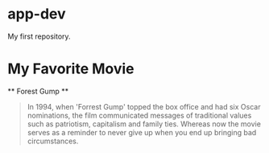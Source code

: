 # app-dev
My first repository.

# My Favorite Movie
** Forest Gump **
> In 1994, when 'Forrest Gump' topped the box office and had six Oscar nominations, the film communicated messages of traditional values such as patriotism, capitalism and family ties. Whereas now the movie serves as a reminder to never give up when you end up bringing bad circumstances.
